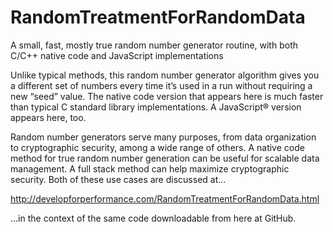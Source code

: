 # RandomTreatmentForRandomData
A small, fast, mostly true random number generator routine, with both C/C++ native code and JavaScript implementations

Unlike typical methods, this random number generator algorithm gives you a different set of numbers every time it&rsquo;s used in a run without requiring a new &ldquo;seed&rdquo; value.  The native code version that appears here is much faster than typical C standard library implementations.  A JavaScript&reg; version appears here, too.

Random number generators serve many purposes, from data organization to cryptographic security, among a wide range of others.  A native code method for true random number generation can be useful for scalable data management.  A full stack method can help maximize cryptographic security.  Both of these use cases are discussed at...

http://developforperformance.com/RandomTreatmentForRandomData.html

...in the context of the same code downloadable from here at GitHub.
